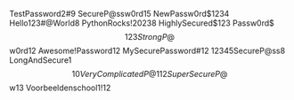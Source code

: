 TestPassword2#9
SecureP@ssw0rd15
NewPassw0rd$1234
Hello123#@World8
PythonRocks!20238
HighlySecured$123
Passw0rd$$$123
StrongP@$$w0rd12
Awesome!Password12
MySecurePassword#12
12345SecureP@ss8
LongAndSecure1$$10
VeryComplicatedP@112
SuperSecureP@$$w13
Voorbeeldenschool1!12
